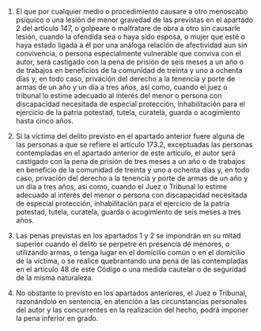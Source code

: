 1. El que por cualquier medio o procedimiento causare a otro menoscabo psíquico o una lesión de menor gravedad de las previstas en el apartado 2 del artículo 147, o golpeare o maltratare de obra a otro sin causarle lesión, cuando la ofendida sea o haya sido esposa, o mujer que esté o haya estado ligada a él por una análoga relación de afectividad aun sin convivencia, o persona especialmente vulnerable que conviva con el autor, será castigado con la pena de prisión de seis meses a un año o de trabajos en beneficios de la comunidad de treinta y uno a ochenta días y, en todo caso, privación del derecho a la tenencia y porte de armas de un año y un día a tres años, así como, cuando el juez o tribunal lo estime adecuado al interés del menor o persona con discapacidad necesitada de especial protección, inhabilitación para el ejercicio de la patria potestad, tutela, curatela, guarda o acogimiento hasta cinco años.

2. Si la víctima del delito previsto en el apartado anterior fuere alguna de las personas a que se refiere el artículo 173.2, exceptuadas las personas contempladas en el apartado anterior de este artículo, el autor será castigado con la pena de prisión de tres meses a un año o de trabajos en beneficio de la comunidad de treinta y uno a ochenta días y, en todo caso, privación del derecho a la tenencia y porte de armas de un año y un día a tres años, así como, cuando el Juez o Tribunal lo estime adecuado al interés del menor o persona con discapacidad necesitada de especial protección, inhabilitación para el ejercicio de la patria potestad, tutela, curatela, guarda o acogimiento de seis meses a tres años.

3. Las penas previstas en los apartados 1 y 2 se impondrán en su mitad superior cuando el delito se perpetre en presencia de menores, o utilizando armas, o tenga lugar en el domicilio común o en el domicilio de la víctima, o se realice quebrantando una pena de las contempladas en el artículo 48 de este Código o una medida cautelar o de seguridad de la misma naturaleza.

4. No obstante lo previsto en los apartados anteriores, el Juez o Tribunal, razonándolo en sentencia, en atención a las circunstancias personales del autor y las concurrentes en la realización del hecho, podrá imponer la pena inferior en grado.